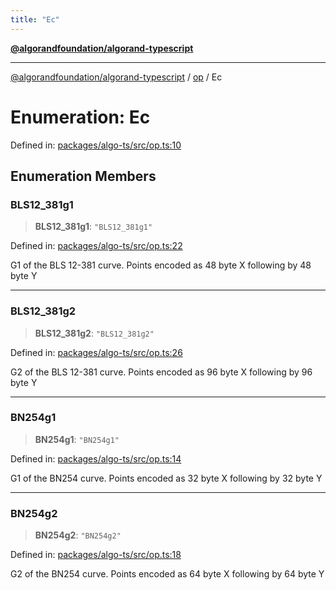 ```yaml
---
title: "Ec"
---
```


[**@algorandfoundation/algorand-typescript**](../../README.md)

***

[@algorandfoundation/algorand-typescript](../../README.md) / [op](../README.md) / Ec

# Enumeration: Ec

Defined in: [packages/algo-ts/src/op.ts:10](https://github.com/algorandfoundation/puya-ts/blob/main/packages/algo-ts/src/op.ts#L10)

## Enumeration Members

### BLS12\_381g1

> **BLS12\_381g1**: `"BLS12_381g1"`

Defined in: [packages/algo-ts/src/op.ts:22](https://github.com/algorandfoundation/puya-ts/blob/main/packages/algo-ts/src/op.ts#L22)

G1 of the BLS 12-381 curve. Points encoded as 48 byte X following by 48 byte Y

***

### BLS12\_381g2

> **BLS12\_381g2**: `"BLS12_381g2"`

Defined in: [packages/algo-ts/src/op.ts:26](https://github.com/algorandfoundation/puya-ts/blob/main/packages/algo-ts/src/op.ts#L26)

G2 of the BLS 12-381 curve. Points encoded as 96 byte X following by 96 byte Y

***

### BN254g1

> **BN254g1**: `"BN254g1"`

Defined in: [packages/algo-ts/src/op.ts:14](https://github.com/algorandfoundation/puya-ts/blob/main/packages/algo-ts/src/op.ts#L14)

G1 of the BN254 curve. Points encoded as 32 byte X following by 32 byte Y

***

### BN254g2

> **BN254g2**: `"BN254g2"`

Defined in: [packages/algo-ts/src/op.ts:18](https://github.com/algorandfoundation/puya-ts/blob/main/packages/algo-ts/src/op.ts#L18)

G2 of the BN254 curve. Points encoded as 64 byte X following by 64 byte Y
